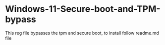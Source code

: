 # Windows-11-Secure-boot-and-TPM-bypass
This reg file bypasses the tpm and secure boot, to install follow readme.md file
